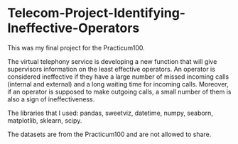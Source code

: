 # Telecom-Project-Identifying-Ineffective-Operators

This was my final project for the Practicum100.

The virtual telephony service is developing a new function that will give supervisors information on the least effective operators. An operator is considered ineffective if they have a large number of missed incoming calls (internal and external) and a long waiting time for incoming calls. Moreover, if an operator is supposed to make outgoing calls, a small number of them is also a sign of ineffectiveness.


The libraries that I used: pandas, sweetviz, datetime, numpy, seaborn, matplotlib, sklearn, scipy.

The datasets are from the Practicum100 and are not allowed to share.
